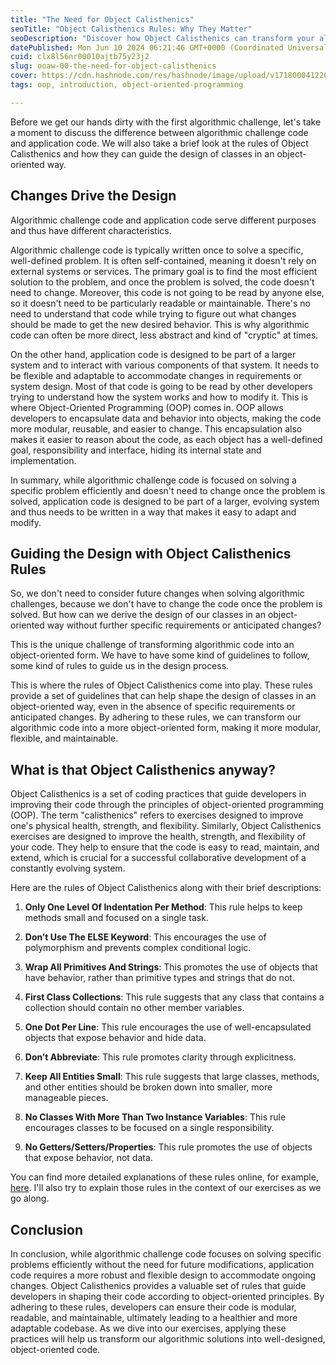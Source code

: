 ```yaml
---
title: "The Need for Object Calisthenics"
seoTitle: "Object Calisthenics Rules: Why They Matter"
seoDescription: "Discover how Object Calisthenics can transform your algorithmic code into flexible, maintainable application code by following key object-oriented principle"
datePublished: Mon Jun 10 2024 06:21:46 GMT+0000 (Coordinated Universal Time)
cuid: clx8l56nr00010ajtb75y23j2
slug: ooaw-00-the-need-for-object-calisthenics
cover: https://cdn.hashnode.com/res/hashnode/image/upload/v1718000412265/0e1e2528-e839-4222-8583-7877f19048d8.jpeg
tags: oop, introduction, object-oriented-programming

---
```


Before we get our hands dirty with the first algorithmic challenge, let's take a moment to discuss the difference between algorithmic challenge code and application code. We will also take a brief look at the rules of Object Calisthenics and how they can guide the design of classes in an object-oriented way.

## Changes Drive the Design

Algorithmic challenge code and application code serve different purposes and thus have different characteristics.

Algorithmic challenge code is typically written once to solve a specific, well-defined problem. It is often self-contained, meaning it doesn't rely on external systems or services. The primary goal is to find the most efficient solution to the problem, and once the problem is solved, the code doesn't need to change. Moreover, this code is not going to be read by anyone else, so it doesn't need to be particularly readable or maintainable. There's no need to understand that code while trying to figure out what changes should be made to get the new desired behavior. This is why algorithmic code can often be more direct, less abstract and kind of "cryptic" at times.

On the other hand, application code is designed to be part of a larger system and to interact with various components of that system. It needs to be flexible and adaptable to accommodate changes in requirements or system design. Most of that code is going to be read by other developers trying to understand how the system works and how to modify it. This is where Object-Oriented Programming (OOP) comes in. OOP allows developers to encapsulate data and behavior into objects, making the code more modular, reusable, and easier to change. This encapsulation also makes it easier to reason about the code, as each object has a well-defined goal, responsibility and interface, hiding its internal state and implementation.

In summary, while algorithmic challenge code is focused on solving a specific problem efficiently and doesn't need to change once the problem is solved, application code is designed to be part of a larger, evolving system and thus needs to be written in a way that makes it easy to adapt and modify.

## Guiding the Design with Object Calisthenics Rules

So, we don't need to consider future changes when solving algorithmic challenges, because we don't have to change the code once the problem is solved. But how can we derive the design of our classes in an object-oriented way without further specific requirements or anticipated changes?

This is the unique challenge of transforming algorithmic code into an object-oriented form. We have to have some kind of guidelines to follow, some kind of rules to guide us in the design process.

This is where the rules of Object Calisthenics come into play. These rules provide a set of guidelines that can help shape the design of classes in an object-oriented way, even in the absence of specific requirements or anticipated changes. By adhering to these rules, we can transform our algorithmic code into a more object-oriented form, making it more modular, flexible, and maintainable.

## What is that Object Calisthenics anyway?

Object Calisthenics is a set of coding practices that guide developers in improving their code through the principles of object-oriented programming (OOP). The term "calisthenics" refers to exercises designed to improve one's physical health, strength, and flexibility. Similarly, Object Calisthenics exercises are designed to improve the health, strength, and flexibility of your code. They help to ensure that the code is easy to read, maintain, and extend, which is crucial for a successful collaborative development of a constantly evolving system.

Here are the rules of Object Calisthenics along with their brief descriptions:

1. **Only One Level Of Indentation Per Method**: This rule helps to keep methods small and focused on a single task.
    
2. **Don’t Use The ELSE Keyword**: This encourages the use of polymorphism and prevents complex conditional logic.
    
3. **Wrap All Primitives And Strings**: This promotes the use of objects that have behavior, rather than primitive types and strings that do not.
    
4. **First Class Collections**: This rule suggests that any class that contains a collection should contain no other member variables.
    
5. **One Dot Per Line**: This rule encourages the use of well-encapsulated objects that expose behavior and hide data.
    
6. **Don’t Abbreviate**: This rule promotes clarity through explicitness.
    
7. **Keep All Entities Small**: This rule suggests that large classes, methods, and other entities should be broken down into smaller, more manageable pieces.
    
8. **No Classes With More Than Two Instance Variables**: This rule encourages classes to be focused on a single responsibility.
    
9. **No Getters/Setters/Properties**: This rule promotes the use of objects that expose behavior, not data.
    

You can find more detailed explanations of these rules online, for example, [here](https://williamdurand.fr/2013/06/03/object-calisthenics/). I'll also try to explain those rules in the context of our exercises as we go along.

## Conclusion

In conclusion, while algorithmic challenge code focuses on solving specific problems efficiently without the need for future modifications, application code requires a more robust and flexible design to accommodate ongoing changes. Object Calisthenics provides a valuable set of rules that guide developers in shaping their code according to object-oriented principles. By adhering to these rules, developers can ensure their code is modular, readable, and maintainable, ultimately leading to a healthier and more adaptable codebase. As we dive into our exercises, applying these practices will help us transform our algorithmic solutions into well-designed, object-oriented code.